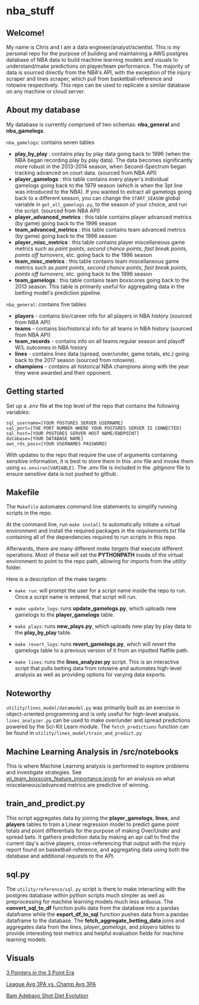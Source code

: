 # nba_stuff

## Welcome!

My name is Chris and I am a data engineer/analyst/scientist. This is my personal repo for the purpose of building and maintaining a AWS postgres database of NBA data to build machine learning models and visuals to understand/make predictions on player/team performance. The majority of data is sourced directly from the NBA's API, with the exception of the injury scraper and lines scraper, which pull from basketball-reference and rotowire respectively. This repo can be used to replicate a similar database on any machine or cloud server.

## About my database

My database is currently comprised of two schemas: **nba_general** and **nba_gamelogs**.

`nba_gamelogs`: contains seven tables
- **play_by_play** : contains play by play data going back to 1996 (when the NBA began recording play by play data). The data becomes significantly more robust in the 2013-2014 season, when Second-Spectrum began tracking advanced on court data. (sourced from NBA API)
- **player_gamelogs** : this table contains every player's individual gamelogs going back to the 1979 season (which is when the 3pt line was introduced to the NBA). If you wanted to extract all gamelogs going back to a different season, you can change the `START_SEASON` global variable in `get_all_gamelogs.py`, to the season of your choice, and run the script. (sourced from NBA API)
- **player_advanced_metrics** : this table contains player advanced metrics (by game) going back to the 1996 season
- **team_advanced_metrics** : this table contains team advanced metrics (by game) going back to the 1996 season
- **player_misc_metrics** : this table contains player miscellaneous game metrics such as _paint points_, _second chance points_, _fast break points_, _points off turnovers_, etc. going back to the 1996 season
- **team_misc_metrics** : this table contains team miscellaneous game metrics such as _paint points_, _second chance points_, _fast break points_, _points off turnovers_, etc. going back to the 1996 season
- **team_gamelogs** : this table contains team boxscores going back to the 2013 season. This table is primarily useful for aggregating data in the betting model's prediction pipeline.

`nba_general`: contains five tables
- **players** - contains bio/career info for all players in NBA history (sourced from NBA API)
- **teams** - contains bio/historical info for all teams in NBA history (sourced from NBA API)
- **team_records** - contains info on all teams regular season and playoff W/L outcomes in NBA history
- **lines** - contains lines data (spread, over/under, game totals, etc.) going back to the 2017 season (sourced from rotowire).
- **champions** - contains all historical NBA champions along with the year they were awarded and their opponent.

## Getting started

Set up a _.env_ file at the top level of the repo that contains the following variables:

```
sql_username=[YOUR POSTGRES SERVER USERNAME]
sql_port=[THE PORT NUMBER WHERE YOUR POSTGRES SERVER IS CONNECTED]
sql_host=[YOUR POSTGRES SERVER HOST NAME/ENDPOINT]
database=[YOUR DATABASE NAME]
aws_rds_pass=[YOUR USERNAMES PASSWORD]
```

With updates to the repo that require the use of arguments containing sensitive information, it is best to store them in this _.env_ file and invoke them using `os.environ[VARIABLE]`. The _.env_ file is included in the _.gitignore_ file to ensure sensitive data is not pushed to github.

## Makefile

The `Makefile` automates command line statements to simplify running scripts in the repo.

At the command line, run `make install` to automatically initiate a virtual environment and install the required packages in the _requirements.txt_ file containing all of the dependencies required to run scripts in this repo. 

Afterwards, there are many different _make targets_ that execute different operations. Most of these will set the **PYTHONPATH** inside of the virtual environment to point to the repo path, allowing for imports from the _utility_ folder.

Here is a description of the make targets:

- `make run`: will prompt the user for a script name inside the repo to run. Once a script name is entered, that script will run.

- `make update_logs`: runs **update_gamelogs.py**, which uploads new gamelogs to the **player_gamelogs** table.

- `make plays`: runs **new_plays.py**, which uploads new play by play data to the **play_by_play** table.

- `make revert_logs`: runs **revert_gamelogs.py**, which will revert the gamelogs table to a previous version of it from an inputted flatfile path.

- `make lines`: runs the **lines_analyzer.py** script. This is an interactive script that pulls betting data from rotowire and automates high-level analysis as well as providing options for varying data exports.


## Noteworthy

`utility/lines_model/datamodel.py` was primarily built as an exercise in object-oriented programming and is only useful for high-level analysis. `lines_analyzer.py` can be used to make over/under and spread predictions powered by the Sci-Kit Learn module. The `fetch_predictions` function can be found in `utility/lines_model/train_and_predict.py`

## Machine Learning Analysis in /src/notebooks

This is where Machine Learning analysis is performed to explore problems and investigate strategies. See [wl_team_boxscore_feature_importance.ipynb](https://github.com/chrislesante/nba_stuff/blob/main/src/notebooks/wl_team_boxscore_feature_importance/wl_team_boxscore_feature_importance.ipynb) for an analysis on what miscelaneous/advanced metrics are predictive of winning.

## train_and_predict.py

This script aggregates data by joining the **player_gamelogs**, **lines**, and **players** tables to train a Linear regression model to predict game point totals and point differentials for the purpose of making Over/Under and spread bets. It gathers prediction data by making an api call to find the current day's active players, cross-referencing that output with the injury report found on basketball-reference, and aggregating data using both the database and additional requests to the API.

## sql.py

The `utility/reference/sql.py` script is there to make interacting with the postgres database within python scripts much simpler as well as preprocessing for machine learning models much less arduous. The **convert_sql_to_df** function pulls data from the database into a pandas dataframe while the **export_df_to_sql** function pushes data from a pandas dataframe to the database. The **fetch_aggregate_betting_data** joins and aggregates data from the _lines_, _player_gamelogs_, and _players_ tables to provide interesting test metrics and helpful evaluation fields for machine learning models.

## Visuals

[3 Pointers in the 3 Point Era](https://datawrapper.dwcdn.net/k4ecb/2/)

[League Avg 3PA vs. Champ Avg 3PA](https://datawrapper.dwcdn.net/LMIbM/2/)

[Bam Adebayo Shot Diet Evolution](https://www.datawrapper.de/_/VPKe1/)
